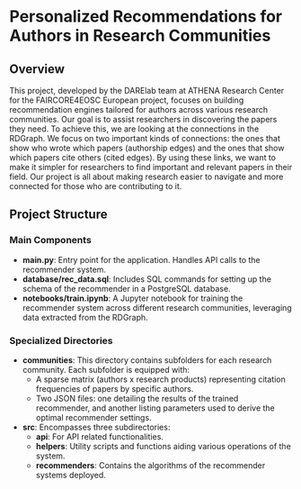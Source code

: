 
# Personalized Recommendations for Authors in Research Communities

## Overview
This project, developed by the DARElab team at ATHENA Research Center for the FAIRCORE4EOSC European project, focuses on building recommendation engines tailored for authors across various research communities. 
Our goal is to assist researchers in discovering the papers they need. To achieve this, we are looking at the connections in the RDGraph. We focus on two important kinds of connections: the ones that show who wrote which papers (authorship edges) and the ones that show which papers cite others (cited edges). 
By using these links, we want to make it simpler for researchers to find important and relevant papers in their field. Our project is all about making research easier to navigate and more connected for those who are contributing to it.

## Project Structure

### Main Components
- **main.py**: Entry point for the application. Handles API calls to the recommender system.
- **database/rec_data.sql**: Includes SQL commands for setting up the schema of the recommender in a PostgreSQL database.
- **notebooks/train.ipynb**: A Jupyter notebook for training the recommender system across different research communities, leveraging data extracted from the RDGraph.

### Specialized Directories
- **communities**: This directory contains subfolders for each research community. Each subfolder is equipped with:
  - A sparse matrix (authors x research products) representing citation frequencies of papers by specific authors.
  - Two JSON files: one detailing the results of the trained recommender, and another listing parameters used to derive the optimal recommender settings.
- **src**: Encompasses three subdirectories:
  - **api**: For API related functionalities.
  - **helpers**: Utility scripts and functions aiding various operations of the system.
  - **recommenders**: Contains the algorithms of the recommender systems deployed.
